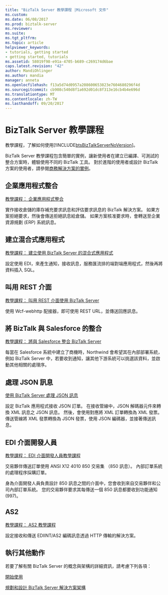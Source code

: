 ```yaml
---
title: "BizTalk Server 教學課程 |Microsoft 文件"
ms.custom: 
ms.date: 06/08/2017
ms.prod: biztalk-server
ms.reviewer: 
ms.suite: 
ms.tgt_pltfrm: 
ms.topic: article
helpviewer_keywords:
- tutorials, getting started
- getting started, tutorials
ms.assetid: 58019f98-e91a-4705-b689-c269174d6bae
caps.latest.revision: "42"
author: MandiOhlinger
ms.author: mandia
manager: anneta
ms.openlocfilehash: f13a5d74d0957a208600653823e7604680296f4d
ms.sourcegitcommit: cb908c540d8f1a692d01dc8f313e16cb4b4e696d
ms.translationtype: MT
ms.contentlocale: zh-TW
ms.lasthandoff: 09/20/2017
---
```

# <a name="biztalk-server-tutorials"></a>BizTalk Server 教學課程
教學課程，了解如何使用[!INCLUDE[btsBizTalkServerNoVersion](../includes/btsbiztalkservernoversion-md.md)]。

BizTalk Server 教學課程包含簡單的實例，讓新使用者在建立已編譯、可測試的整合方案時，體驗使用不同的 BizTalk 工具。 對於進階的使用者或設計 BizTalk 方案的使用者，請參閱[商務解決方案的實例](../core/scenarios-for-business-solutions.md)。  
  
## <a name="enterprise-application-integration"></a>企業應用程式整合
  
[教學課程： 企業應用程式整合](../core/tutorial-1-enterprise-application-integration.md) 

實作接收倉儲的庫存補充要求訊息和評估要求訊息的 BizTalk 解決方案。 如果方案拒絕要求，然後會傳送拒絕訊息給倉儲。 如果方案核准要求時，會轉送至企業資源規劃 (ERP) 系統訊息。  

## <a name="create-a-hybrid-application"></a>建立混合式應用程式
[教學課程： 建立使用 BizTalk Server 的混合式應用程式](../core/tutorial-4-creating-a-hybrid-application-using-biztalk-server-2013.md)  

設定使用 EDI，來產生通知，接收訊息，服務匯流排的端對端應用程式，然後再將資料插入 SQL。 

## <a name="invoke-a-rest-interface"></a>叫用 REST 介面
[教學課程： 叫用 REST 介面使用 BizTalk Server](../core/tutorial-5-invoking-a-rest-interface-using-biztalk-server.md)  

使用 Wcf-webhttp 配接器，即可使用 REST URL，並傳送回應訊息。 

## <a name="integrate-biztalk-with-salesforce"></a>將 BizTalk 與 Salesforce 的整合
[教學課程： 將與 Salesforce 整合 BizTalk Server](Tutorial:%20Integrating%20BizTalk%20Server%202013%20with%20Salesforce.md)  

每當在 Salesforce 系統中建立了商機時，Northwind 會希望其在內部部署系統，例如 BizTalk Server 中，若要收到通知，讓其他下游系統可以挑選該資料，並啟動其他相關的處理序。 

## <a name="process-json-messages"></a>處理 JSON 訊息
[使用 BizTalk Server 處理 JSON 訊息](../core/processing-json-messages-using-biztalk-server.md)  

設定 BizTalk 應用程式接收 JSON 訂單。 在接收管線中，JSON 解碼器元件來轉換 XML 訊息之 JSON 訊息。 然後，會使用對應將 XML 訂單轉換為 XML 發票。 傳送管線將 XML 發票轉換為 JSON 發票，使用 JSON 編碼器，並接著傳送訊息。

## <a name="edi-interface-developer"></a>EDI 介面開發人員
  [教學課程： EDI 介面開發人員教學課程](../core/tutorial-2-edi-interface-developer-tutorial.md)
  
交易夥伴傳送訂單使用 ANSI X12 4010 850 交易集 （850 訊息）。 內部訂單系統的處理程序採購訂單。

身為介面開發人員負責設計 850 訊息之間的介面中，您會收到來自交易夥伴和公司內部訂單系統。 您的交易夥伴要求其每傳送一個 850 訊息都要收到功能通知 (997)。


## <a name="as2"></a>AS2  
[教學課程： AS2 教學課程](../core/tutorial-3-as2-tutorial.md)

設定接收和傳送 EDIINT/AS2 編碼訊息透過 HTTP 傳輸的解決方案。    


## <a name="do-more"></a>執行其他動作  
 若要了解有關 BizTalk Server 的概念與架構的詳細資訊，請考慮下列各項：  
  
[開始使用](../core/getting-started-with-biztalk-server.md)
  
[規劃和設計 BizTalk Server 解決方案架構](../core/plan-and-architect-your-biztalk-server-solution.md)
